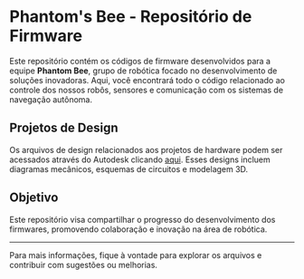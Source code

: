 # Phantom's Bee - Repositório de Firmware

Este repositório contém os códigos de firmware desenvolvidos para a equipe **Phantom Bee**, grupo de robótica focado no desenvolvimento de soluções inovadoras. Aqui, você encontrará todo o código relacionado ao controle dos nossos robôs, sensores e comunicação com os sistemas de navegação autônoma.

## Projetos de Design

Os arquivos de design relacionados aos projetos de hardware podem ser acessados através do Autodesk clicando [aqui](https://veigadealmeida14.autodesk360.com/g/projects/20240824794660206/data/dXJuOmFkc2sud2lwcHJvZDpmcy5mb2xkZXI6Y28uUElTay1DaFpSa2lRZ3p1Q2llWVRMZw). Esses designs incluem diagramas mecânicos, esquemas de circuitos e modelagem 3D.

## Objetivo

Este repositório visa compartilhar o progresso do desenvolvimento dos firmwares, promovendo colaboração e inovação na área de robótica.

---

Para mais informações, fique à vontade para explorar os arquivos e contribuir com sugestões ou melhorias.
